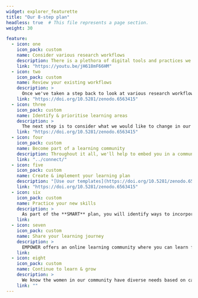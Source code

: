 ```yaml
---
widget: explorer_featurette
title: "Our 8-step plan"
headless: true  # This file represents a page section.
weight: 30

feature:
  - icon: one
    icon_pack: custom
    name: Consider various research workflows
    description: There is a plethora of digital tools and practices we can employ in our research. <a href="https://youtu.be/jH618mF66HM">Watch the recording</a> from our first session. We explored research tools across the research lifecycle through [101 Innovations in Scholarly Communication](https://101innovations.wordpress.com/) - discovery, analysis, writing, publication, outreach, and assessment. We also looked at research workflows to see which tools work well together. 
    link: "https://youtu.be/jH618mF66HM"
  - icon: two
    icon_pack: custom
    name: Review your existing workflows
    description: >
      Once we've taken a step back to look at various research workflows, we can take a moment to review our own. Which tools and methodologies do we use? What is happening in our respective research fields? What is happening across the research lifecycle in our own work? What do other people in our community do? [Use our reflection template](https://doi.org/10.5281/zenodo.6563415) to think about your own workflows and practices.
    link: "https://doi.org/10.5281/zenodo.6563415"
  - icon: three
    icon_pack: custom
    name: Identify & prioritise learning areas
    description: >
      The next step is to consider what we would like to change in our research workflows? What might have the largest impact in the short term - the next few weeks or months? What do you need to learn to complete a project that you're working on? What new skill or tool could be a stepping stone to the next thing? Think through these questions at the hand of our [learning path template](https://doi.org/10.5281/zenodo.6563415).
    link: "https://doi.org/10.5281/zenodo.6563415"
  - icon: four
    icon_pack: custom
    name: Become part of a learning community
    description: Throughout it all, we'll help to embed you in a community of women on the same journey. Although each of us will be following a personalised learning path, learning different tools and skills, each at our own pace, we'll be learning together. We will also introduce you to other online learning communities that could provide tool- or methodology-specific support. [Join us now](../../connect/).
    link: "../connect/"
  - icon: five
    icon_pack: custom
    name: Create & implement your learning plan
    description: "[Use our templates](https://doi.org/10.5281/zenodo.6563415) to help with designing a **SMART** plan for learning the new skill or tool you identified in the previous steps. We'll help you set goals, provide support throughout the planning and learning process, and celebrate your success. This eight-step process can be repeated to continue upskilling yourself now and in the future. "
    link: "https://doi.org/10.5281/zenodo.6563415"
  - icon: six
    icon_pack: custom
    name: Practice your new skills
    description: >
      As part of the **SMART** plan, you will identify ways to incorporate what you've learned in your work in the short term. We will help you to identify opportunities for applying your new skills and making it part of existing research workflows. 
    link: 
  - icon: seven
    icon_pack: custom
    name: Share your learning journey
    description: >
      EMPOWER offers an online learning community where you can learn from presenters and peers, and share your own expertise and experience. You can join our co-working sessions to try new things out, get feedback, show others what you're working on, where you're getting stuck, or what you have accomplished.
    link: 
  - icon: eight
    icon_pack: custom
    name: Continue to learn & grow
    description: >
      We know the women in our community have diverse needs based on career stage, research topic, personal situation, access to infrastructure and other resources to name only a few. We also know that everyone learns at their own pace. Some may take the rest of the year to learn their new skill/tool, others may set new goals every few weeks or months. We look forward to embarking on this learning journey with you!
    link: ""
---
```


